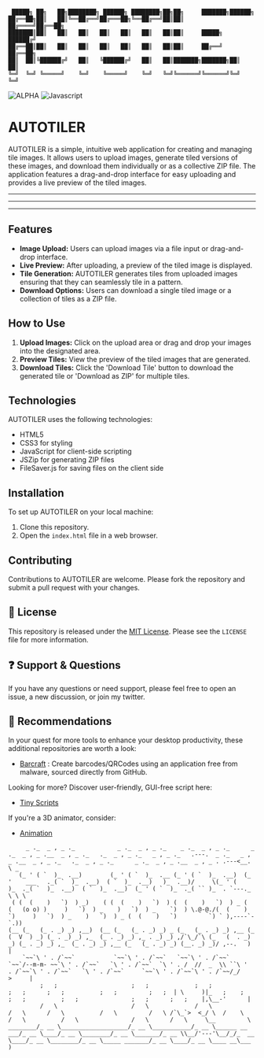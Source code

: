 
```
 █████╗ ██╗   ██╗████████╗ ██████╗ ████████╗██╗██╗     ███████╗██████╗ 
██╔══██╗██║   ██║╚══██╔══╝██╔═══██╗╚══██╔══╝██║██║     ██╔════╝██╔══██╗
███████║██║   ██║   ██║   ██║   ██║   ██║   ██║██║     █████╗  ██████╔╝
██╔══██║██║   ██║   ██║   ██║   ██║   ██║   ██║██║     ██╔══╝  ██╔══██╗
██║  ██║╚██████╔╝   ██║   ╚██████╔╝   ██║   ██║███████╗███████╗██║  ██║
╚═╝  ╚═╝ ╚═════╝    ╚═╝    ╚═════╝    ╚═╝   ╚═╝╚══════╝╚══════╝╚═╝  ╚═╝
```
![ALPHA](https://img.shields.io/badge/ALPHA-red) 
![Javascript](https://img.shields.io/badge/JAVASCRIPT-yellow)

<!-- !
[REACTTSX](https://img.shields.io/badge/REACT-TYPESCRIPT-blue)
![TYPESCRIPT](https://img.shields.io/badge/TYPESCRIPT-blue) 
-->

# AUTOTILER

AUTOTILER is a simple, intuitive web application for creating and managing tile images. It allows users to upload images, generate tiled versions of these images, and download them individually or as a collective ZIP file. The application features a drag-and-drop interface for easy uploading and provides a live preview of the tiled images.

---
---
---


## Features

- **Image Upload:** Users can upload images via a file input or drag-and-drop interface.
- **Live Preview:** After uploading, a preview of the tiled image is displayed.
- **Tile Generation:** AUTOTILER generates tiles from uploaded images ensuring that they can seamlessly tile in a pattern.
- **Download Options:** Users can download a single tiled image or a collection of tiles as a ZIP file.

## How to Use

1. **Upload Images:** Click on the upload area or drag and drop your images into the designated area.
2. **Preview Tiles:** View the preview of the tiled images that are generated.
3. **Download Tiles:** Click the 'Download Tile' button to download the generated tile or 'Download as ZIP' for multiple tiles.

## Technologies

AUTOTILER uses the following technologies:

- HTML5
- CSS3 for styling
- JavaScript for client-side scripting
- JSZip for generating ZIP files
- FileSaver.js for saving files on the client side

## Installation

To set up AUTOTILER on your local machine:

1. Clone this repository.
2. Open the `index.html` file in a web browser.

## Contributing

Contributions to AUTOTILER are welcome. Please fork the repository and submit a pull request with your changes.


## 📜 License

This repository is released under the [MIT License](LICENSE). Please see the `LICENSE` file for more information.


## ❓ Support & Questions

If you have any questions or need support, please feel free to open an issue, a new discussion, or join my twitter.


## 💎 Recommendations  

In your quest for more tools to enhance your desktop productivity, these additional repositories are worth a look:

- [Barcraft](https://github.com/SECRET-GUEST/barcraft) : Create barcodes/QRCodes using an application free from malware, sourced directly from GitHub.

Looking for more? Discover user-friendly, GUI-free script here: 
- [Tiny Scripts](https://github.com/SECRET-GUEST/tiny-scripts)

If you're a 3D animator, consider:
- [Animation](https://github.com/SECRET-GUEST/animation)


```
     _ ._  _ , _ ._            _ ._  _ , _ ._    _ ._  _ , _ ._      _ ._  _ , _ .__  _ , _ ._   ._  _ , _ ._   _ , _ ._   .---.  _ ._   _ , _ .__  _ , _ ._   ._  _ , _ ._      _ ._  _ , _ .__  _ , _ . .---<__. \ _
   (_ ' ( `  )_  .__)        (_ ' ( `  )_  .__ (_ ' ( `  )_  .__)  (_ '    ___   ._( `  )_  .__)  ( `  )_  .__)   )_  .__)/     \(_ ' (    )_  ._( `  )_  .__)  ( `  )_  .__)  (_ ' ( `  )_  ._( `` )_  . `---._  \ \ \
 ( (  (    )   `)  ) _)    ( (  (    )   `)  ) (  (    )   `)  ) _ (  (   (o o) )     )   `)  ) _    )   `)  ) _    `)  ) \.@-@./(  (    )   `)     )   `)  ) _    )   `)  ) _ (  (    )   `)         `) ` ),----`- `.))  
(__ (_   (_ . _) _) ,__)  (__ (_   (_ . _) _) _ (_   (_ . _) _) ,__ (_   (  V  ) _) (_ . _) _) ,_  (_ . _) _) ,_ . _) _) ,/`\_/`\ (_   (  . _) _) (_ . _) _) ,_  (_ . _) _) ,__ (_   (_ . _) _) (__. _) _)/ ,--.   )  |
    `~~`\ ' . /`~~`           `~~`\ ' . /`~~`   `~~`\ ' . /`~~`     `~~`/--m-m- ~~`\ ' . /`~~`   `\ ' . /`~~`  `\ ' . /  //  _  \\ ``\ '  . /`~~`\ ' . /`~~`   `\ ' . /`~~`     `~~`\ ' . /`~~`\ ' . /`~~/_/    >     |
         ;   ;                     ;   ;             ;   ;               ;   ;      ;   ;          ;   ;         ;   ;  | \     )|_   ;    ;      ;   ;          ;   ;               ;   ;      ;   ;    |,\__-'      |
         /   \                     /   \             /   \               /   \      /   \          /   \         /   \ /`\_`>  <_/ \  /    \      /   \          /   \               /   \      /   \     \__         \
________/_ __ \___________________/_ __ \___________/_ __ \______ __ ___/_ __ \____/_ __ \________/_ __ \_______/_ __ \\__/'---'\__/_/_  __ \____/_ __ \________/_ __ \_____ _______/_ __ \____/_ __ \____ __\___      )
```
